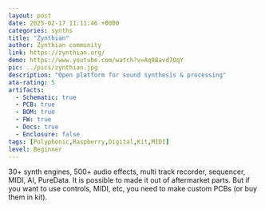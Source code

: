 ```yaml
---
layout: post
date: 2025-02-17 11:11:46 +0000
categories: synths
title: "Zynthian"
author: Zynthian community
link: https://zynthian.org/
demo: https://www.youtube.com/watch?v=Aq9Bavd7OqY
pic: ../pics/zynthian.jpg
description: "Open platform for sound synthesis & processing"
ata-rating: 5
artifacts:
  - Schematic: true
  - PCB: true
  - BOM: true
  - FW: true
  - Docs: true
  - Enclosure: false
tags: [Polyphonic,Raspberry,Digital,Kit,MIDI]
level: Beginner
---
```


30+ synth engines, 500+ audio effects, multi track recorder, sequencer, MIDI, AI, PureData. It is possible to made it out of aftermarket parts. But if you want to use controls, MIDI, etc, you need to make custom PCBs (or buy them in kit).